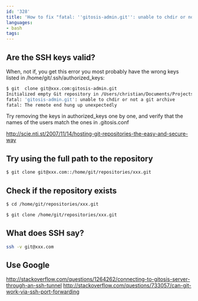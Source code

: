 ```yaml
---
id: '328'
title: 'How to fix "fatal: ''gitosis-admin.git'': unable to chdir or not a git archive"'
languages:
- bash
tags:
---
```

Are the SSH keys valid?
-----------------------

When, not if, you get this error you most probably have the wrong keys listed in /home/git/.ssh/authorized\_keys:


```bash
$ git  clone git@xxx.com:gitosis-admin.git 
Initialized empty Git repository in /Users/christian/Documents/Projects/gitosis-admin/.git/
fatal: 'gitosis-admin.git': unable to chdir or not a git archive
fatal: The remote end hung up unexpectedly
```
    

Try removing the keys in authorized\_keys one by one, and verify that the names of the users match the ones in .gitosis.conf

<http://scie.nti.st/2007/11/14/hosting-git-repositories-the-easy-and-secure-way>

Try using the full path to the repository
-----------------------------------------


```bash
$ git clone git@xxx.com::/home/git/repositories/xxx.git
```
    

Check if the repository exists
------------------------------


```bash
$ cd /home/git/repositories/xxx.git
```
    


```bash
$ git clone /home/git/repositories/xxx.git
```
    

What does SSH say?
------------------


```bash
ssh -v git@xxx.com
```
    

Use Google
----------

http://stackoverflow.com/questions/1264262/connecting-to-gitosis-server-through-an-ssh-tunnel
http://stackoverflow.com/questions/733057/can-git-work-via-ssh-port-forwarding

